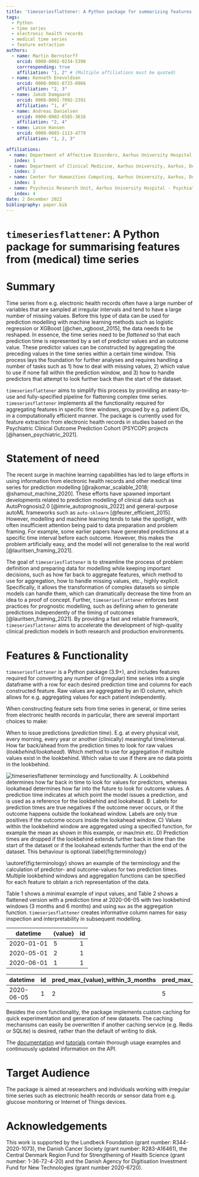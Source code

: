 ```yaml
---
title: 'timeseriesflattener: A Python package for summarizing features from (electronic health records) time series'
tags:
  - Python
  - time series
  - electronic health records
  - medical time series
  - feature extraction
authors:
  - name: Martin Bernstorff
    orcid: 0000-0002-0234-5390
    corrresponding: true
    affiliation: "1, 2" # (Multiple affiliations must be quoted)
  - name: Kenneth Enevoldsen
    orcid: 0000-0001-8733-0966
    affiliation: "2, 3"
  - name: Jakob Damgaard
    orcid: 0000-0001-7092-2391 
    Affiliation: “1, 4”
  - name: Andreas Danielsen
    orcid: 0000-0002-6585-3616
    affiliation: "2, 4"
  - name: Lasse Hansen
    orcid: 0000-0003-1113-4779
    affiliation: "1, 2, 3"

affiliations:
 - name: Department of Affective Disorders, Aarhus University Hospital - Psychiatry, Aarhus, Denmark
   index: 1
 - name: Department of Clinical Medicine, Aarhus University, Aarhus, Denmark
   index: 2
 - name: Center for Humanities Computing, Aarhus University, Aarhus, Denmark
   index: 3
 - name: Psychosis Research Unit, Aarhus University Hospital - Psychiatry, Denmark
   index: 4
date: 2 December 2022
bibliography: paper.bib
---
```

# `timeseriesflattener`: A Python package for summarising features from (medical) time series

# Summary
Time series from e.g. electronic health records often have a large number of variables that are sampled at irregular intervals and tend to have a large number of missing values. Before this type of data can be used for prediction modelling with machine learning methods such as logistic regression or XGBoost [@chen_xgboost_2015], the data needs to be reshaped. In essence, the time series need to be *flattened* so that each prediction time is represented by a set of predictor values and an outcome value. These predictor values can be constructed by aggregating the preceding values in the time series within a certain time window. This process lays the foundation for further analyses and requires handling a number of tasks such as 1) how to deal with missing values, 2) which value to use if none fall within the prediction window, and 3) how to handle predictors that attempt to look further back than the start of the dataset.  

`timeseriesflattener` aims to simplify this process by providing an easy-to-use and fully-specified pipeline for flattening complex time series. `timeseriesflattener` implements all the functionality required for aggregating features in specific time windows, grouped by e.g. patient IDs, in a computationally efficient manner. The package is currently used for feature extraction from electronic health records in studies based on the Psychiatric Clinical Outcome Prediction Cohort (PSYCOP) projects [@hansen_psychiatric_2021].

# Statement of need
The recent surge in machine learning capabilities has led to large efforts in using information from electronic health records and other medical time series for prediction modelling [@rajkomar_scalable_2018; @shamout_machine_2020]. These efforts have spawned important developments related to prediction modelling of clinical data such as AutoPrognosis2.0 [@imrie_autoprognosis_2022] and general-purpose autoML frameworks such as `auto-sklearn` [@feurer_efficient_2015]. However, modelling and machine learning tends to take the spotlight, with often insufficient attention being paid to data preparation and problem framing. For example, some earlier papers have generated predictions at a specific time interval before each outcome. However, this makes the problem artificially easy, and the model will not generalise to the real world [@lauritsen_framing_2021]. 

The goal of `timeseriesflattener` is to streamline the process of problem definition and preparing data for modelling while keeping important decisions, such as how far back to aggregate features, which method to use for aggregation, how to handle missing values, etc., highly explicit. Specifically, it allows the transformation of complex datasets so simple models can handle them, which can dramatically decrease the time from an idea to a proof of concept. Further, `timeseriesflattener` enforces best practices for prognostic modelling, such as defining when to generate predictions independently of the timing of outcomes [@lauritsen_framing_2021]. By providing a fast and reliable framework, `timeseriesflattener` aims to accelerate the development of high-quality clinical prediction models in both research and production environments.


# Features & Functionality
`timeseriesflattener` is a Python package (3.9+), and includes features required for converting any number of (irregular) time series into a single dataframe with a row for each desired prediction time and columns for each constructed feature. Raw values are aggregated by an ID column, which allows for e.g. aggregating values for each patient independently.

When constructing feature sets from time series in general, or time series from electronic health records in particular, there are several important choices to make: 

When to issue predictions (*prediction time*). E.g. at every physical visit, every morning, every year or another (clinically) meaningful time/interval.
How far back/ahead from the prediction times to look for raw values (*lookbehind/lookahead*). 
Which method to use for aggregation if multiple values exist in the lookbehind.
Which value to use if there are no data points in the lookbehind.


![`timeseriesflattener` terminology and functionality. A: *Lookbehind* determines how far back in time to look for values for predictors, whereas *lookahead* determines how far into the future to look for outcome values. A *prediction time* indicates at which point the model issues a prediction, and is used as a reference for the *lookbehind* and *lookahead*.  B: Labels for prediction times are true negatives if the outcome never occurs, or if the outcome happens outside the lookahead window. Labels are only true positives if the outcome occurs inside the lookahead window. C) Values within the *lookbehind* window are aggregated using a specified function, for example the mean as shown in this example, or max/min etc. D) Prediction times are dropped if the *lookbehind* extends further back in time than the start of the dataset or if the *lookahead* extends further than the end of the dataset. This behaviour is optional.\label{fig:terminology}](https://user-images.githubusercontent.com/23191638/207274283-1207e2ce-86c7-4ee8-82a5-d81617c8bb77.png)

\autoref{fig:terminology} shows an example of the terminology and the calculation of predictor- and outcome-values for two prediction times. Multiple lookbehind windows and aggregation functions can be specified for each feature to obtain a rich representation of the data. 

Table 1 shows a minimal example of input values, and Table 2 shows a flattened version with a prediction time at 2020-06-05 with two lookbehind windows (3 months and 6 months) and using `max` as the aggregation function. `timeseriesflattener` creates informative column names for easy inspection and interpretability in subsequent modelling. 

| datetime       | {value} | id |
|------------|-------|----|
| 2020-01-01 | 5     | 1  |
| 2020-05-01 | 2     | 1  |
| 2020-06-01 | 1     | 1  |


| datetime      |id| pred_max_{value}_within_3_months | pred_max_{value}_within_6_months |
|-----------|--|--------------------------------|-------------------------------|
| 2020-06-05|1 | 2                              | 5                             |


Besides the core functionality, the package implements custom caching for quick experimentation and generation of new datasets. The caching mechanisms can easily be overwritten if another caching service (e.g. Redis or SQLite) is desired, rather than the default of writing to disk. 

The [documentation](https://aarhus-psychiatry-research.github.io/timeseriesflattener/) and [tutorials](https://github.com/Aarhus-Psychiatry-Research/timeseriesflattener/tree/main/docs/tutorials) contain thorough usage examples and continuously updated information on the API.


# Target Audience
The package is aimed at researchers and individuals working with irregular time series such as electronic health records or sensor data from e.g. glucose monitoring or Internet of Things devices.


# Acknowledgements
This work is supported by the Lundbeck Foundation (grant number: R344-2020-1073), the Danish Cancer Society (grant number: R283-A16461), the Central Denmark Region Fund for Strengthening of Health Science (grant number: 1-36-72-4-20) and the Danish Agency for Digitisation Investment Fund for New Technologies (grant number 2020-6720). 

